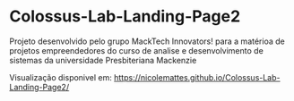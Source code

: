 # Colossus-Lab-Landing-Page2
Projeto desenvolvido pelo grupo MackTech Innovators! para a matérioa de projetos empreendedores do curso de analise e desenvolvimento de sistemas da universidade Presbiteriana Mackenzie 

Visualização disponivel em: https://nicolemattes.github.io/Colossus-Lab-Landing-Page2/
